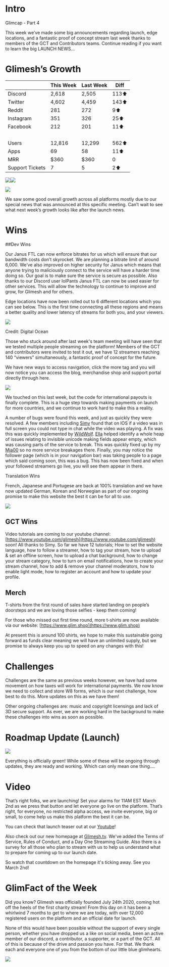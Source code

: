 # Intro

Glimcap - Part 4

This week we’ve made some big announcements regarding launch, edge locations, and a fantastic proof of concept stream last week thanks to members of the GCT and Contributors teams. Continue reading if you want to learn the big LAUNCH NEWS…

# Glimesh’s Growth


| <br/> | This Week | Last Week | Diff |
| - | - | - | - |
| Discord | 2,618 | 2,505 | 113⬆ |
| Twitter | 4,602 | 4,459 | 143⬆ |
| Reddit | 281 | 272 | 9⬆ |
| Instagram | 351 | 326 | 25⬆ |
| Facebook | 212 | 201 | 11⬆ |
| <br/> | <br/> | <br/> | <br/> |
| Users | 12,816 | 12,299 | 562⬆ |
| Apps | 69 | 58 | 11⬆ |
| MRR | $360 | $360 | 0 |
| Support Tickets | 7 | 5 | 2⬆ |

![](https://lh4.googleusercontent.com/2dblzY9Z1kK8xI3C6zLNjB1y0n9JOpT_ZBK6L7mB2yE0MkEIOvExt0_PI9KQAM1bW5RKB6Ao1bY-ORDq2QyfM9_KaP-TuVbTfarDpk31riNV00G8f0gtTN0hSkaBiDtLTOf7adTm)![](https://lh6.googleusercontent.com/59MVEy55SsYuvTGkZI14Peq1eWQWLK7vCPioXGNxSdRQ7_Q3S_0Ig70oN2ftxLlEHYm2lSBqGpS-s5wnq2Y9BJke3S8s1jJTSpoWUy_5T8hpNGrgWtrg6iMjDS2sRYhTfwflW4mp)

![](https://lh3.googleusercontent.com/i6tjm60XEAVWsSYuSgvIXIaDGXSyfwMn0J_DlmGSUE1lJf4E_eml6TU4u6aBXwNxD3Bwdt04zEKWjMVScwQL0ILNf1E6Gc9X4-bqimNpJhfSE3F_rOuBUlh7rGs5Ns-m3BYZ2Xtb)

We saw some good overall growth across all platforms mostly due to our special news that was announced at this specific meeting. Can’t wait to see what next week’s growth looks like after the launch news.

# Wins

##Dev Wins

Our Janus FTL can now enforce bitrates for us which will ensure that our bandwidth costs don’t skyrocket. We are planning a bitrate limit of around 6,000. We’ve also improved on higher security for Janus which means that anyone trying to maliciously connect to the service will have a harder time doing so. Our goal is to make sure the service is secure as possible. Also thanks to our Discord user lolPants Janus FTL can now be used easier for other services. This will allow the technology to continue to improve and grow, for Glimesh and for others.

Edge locations have now been rolled out to 6 different locations which you can see below. This is the first time connecting all these regions and means a better quality and lower latency of streams for both you, and your viewers.

![](https://lh6.googleusercontent.com/Q8MTnxG9U-fJ8hShX9VhwO-K9qtZswLEGIA9yQoMdZuZZw9vzoNju455kQMah_NtNjipEtyEl6VX5Rvb5drBqGtwfNxvUzM0bEdBCSXcHtVApH8SFF9VWrWaveW0e57qm9MiVIai)

Credit: Digital Ocean

Those who stuck around after last week's team meeting will have seen that we tested multiple people streaming on the platform! Members of the GCT and contributors were invited to test it out, we have 12 streamers reaching 140 “viewers” simultaneously, a fantastic proof of concept for the future.

We have new ways to access navigation, click the more tag and you will now notice you can access the blog, merchandise shop and support portal directly through here.

![](https://lh5.googleusercontent.com/qH5iUDrxQWe_KXgxp96GGl7zBw2JgSLpy-901CfpNx6Su2xgMvwjhLd9lwqlNyIUTWj_QiiH8QxVVVKIs-v1XsiT9eh286l-FDzU5juos14VcjtQEAUx0sRpgYcihO3qZWS2-jqP)

We touched on this last week, but the code for international payouts is finally complete. This is a huge step towards making payments on launch for more countries, and we continue to work hard to make this a reality.

A number of bugs were found this week, and just as quickly they were resolved. A few members including [Simy](https://glimesh.tv/JustSimy/profile) found that on IOS if a video was in full screen you could not type in chat while the video was playing. A fix was this was quickly implemented by [WildWolf](https://glimesh.tv/WildWolf/profile). [Ella](https://glimesh.tv/ella) helped identify a whole heap of issues relating to invisible unicode making fields appear empty, which was causing parts of the service to break. This was quickly fixed up by my [Mja00](https://glimesh.tv/mja00/profile) so no more service breakages there. Finally, you may notice the follower page (which is in your navigation bar) was taking people to a page which said coming soon, this was a bug. This has now been fixed and when your followed streamers go live, you will see them appear in there.

Translation Wins

French, Japanese and Portugese are back at 100% translation and we have now updated German, Korean and Norwegian as part of our ongoing promise to make this website the best it can be for all to use.

![](https://lh5.googleusercontent.com/A2q4QbUvPOyRZZ9VVLpVOVfiV3SnG7rrxBAKJgLEPWlJRdpUaAvamn9Nj6200eEjma-7ACy7HDjMsOy1n9sPhdn_pxQm1THuFaE-gGSfqW8hQmXEVRvQiuEOCWFi_cZAEy4deWfS)

## GCT Wins

Video tutorials are coming to our youtube channel: [https://www.youtube.com/glimesh](https://www.youtube.com/glimesh) soon! All thanks to Simy. So far we have 12 tutorials; How to set the website language, how to follow a streamer, how to tag your stream, how to upload & set an offline screen, how to upload a chat background, how to change your stream category, how to turn on email notifications, how to create your stream channel, how to add & remove your channel moderators, how to enable light mode, how to register an account and how to update your profile.

## Merch

T-shirts from the first round of sales have started landing on people’s doorsteps and we are loving those selfies - keep them coming!

For those who missed out first time round, more t-shirts are now available via our website: [https://www.glim.shop](https://www.glim.shop)

At present this is around 100 shirts, we hope to make this sustainable going forward as funds clear meaning we will have an unlimited supply, but we promise to always keep you up to speed on any changes with this!

# Challenges

Challenges are the same as previous weeks however, we have had some movement on how taxes will work for international payments. We now know we need to collect and store W8 forms, which is our next challenge, how best to do this. More updates on this as we have them!

Other ongoing challenges are: music and copyright licensings and lack of 3D secure support. As ever, we are working hard in the background to make these challenges into wins as soon as possible.

# Roadmap Update (Launch)

![](https://lh3.googleusercontent.com/HNeZLzYv7klOYg7kcXql4eR_ZDgu4SLUC2ZfEdAC9WeVd-m4D7gfFBcShyta81Fu2WSe7WurvCd_0V9jbuGH6Jgs0U7uj9KgzBz_ivaL7r6I5yeQA75KnztHtKg2uYdy1SscfqzJ)

Everything is officially green! While some of these will be ongoing through updates, they are ready and working. Which can only mean one thing….

# Video

That’s right folks, we are launching! Set your alarms for 11AM EST March 2nd as we press that button and let everyone go live on the platform. That’s right, for everyone, no restricted alpha access, we invite everyone, big or small, to come help us make this platform the best it can be.

You can check that launch teaser out at our [Youtube](https://www.youtube.com/watch?v=OaT6WNctqeU)!

Also check out our new homepage at [Glimesh.tv](https://glimesh.tv). We've added the Terms of Service, Rules of Conduct, and a Day One Streaming Guide. Also there is a survey for all those who plan to stream with us to help us understand what to prepare for coming up to our launch date.

So watch that countdown on the homepage it's ticking away. See you March 2nd!

# GlimFact of the Week

Did you know? Glimesh was officially founded July 24th 2020, coming hot off the heels of the first charity stream! From this day on it has been a whirlwind 7 months to get to where we are today, with over 12,000 registered users on the platform and an official date for launch.

None of this would have been possible without the support of every single person, whether you have dropped us a like on social media, been an active member of our discord, a contributor, a supporter, or a part of the GCT. All of this is because of the drive and passion you have. For that. We thank each and everyone one of you from the bottom of our little blue glimhearts.

![](https://lh4.googleusercontent.com/pbfj20-xz6wmAfGt7V7ZLJhCNPIlzzsnddmnEcwIYpd4ziGlYn7cfa6SxpNdzqMe5kWIZrNqvpn4VcPGBhXPmX5wxMANv6ECvAaHN5ZBN7p_MVQ-2FJFn19aTQQ-ci_awmezb0T8)
